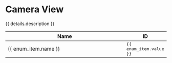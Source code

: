 <script setup>
import { response as enums } from './../dumps/enums.json'

const details = enums.allowed_view
</script>

<style>
.selectable-group {
    user-select: all;
    font-family: monospace
}
</style>

# Camera View

{{ details.description }}

<table>
    <thead>
        <th style="width:100%">Name</th>
        <th>ID</th>
    </thead>
    <tbody>
        <tr v-for="(enum_item, index) in details.list" :key="index">
            <td>{{ enum_item.name }}</td>
            <td><Badge class="selectable-group" type="tip">{{ enum_item.value }}</Badge></td>
        </tr>
    </tbody>
</table>
